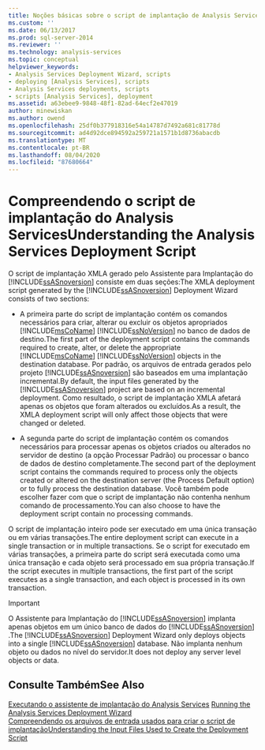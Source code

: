 ```yaml
---
title: Noções básicas sobre o script de implantação de Analysis Services | Microsoft Docs
ms.custom: ''
ms.date: 06/13/2017
ms.prod: sql-server-2014
ms.reviewer: ''
ms.technology: analysis-services
ms.topic: conceptual
helpviewer_keywords:
- Analysis Services Deployment Wizard, scripts
- deploying [Analysis Services], scripts
- Analysis Services deployments, scripts
- scripts [Analysis Services], deployment
ms.assetid: a63ebee9-9848-48f1-82ad-64ecf2e47019
author: minewiskan
ms.author: owend
ms.openlocfilehash: 25df0b377918316e54a14787d7492a681c81778d
ms.sourcegitcommit: ad4d92dce894592a259721a1571b1d8736abacdb
ms.translationtype: MT
ms.contentlocale: pt-BR
ms.lasthandoff: 08/04/2020
ms.locfileid: "87680664"
---
```

# <a name="understanding-the-analysis-services-deployment-script"></a><span data-ttu-id="37575-102">Compreendendo o script de implantação do Analysis Services</span><span class="sxs-lookup"><span data-stu-id="37575-102">Understanding the Analysis Services Deployment Script</span></span>
  <span data-ttu-id="37575-103">O script de implantação XMLA gerado pelo Assistente para Implantação do [!INCLUDE[ssASnoversion](../../includes/ssasnoversion-md.md)] consiste em duas seções:</span><span class="sxs-lookup"><span data-stu-id="37575-103">The XMLA deployment script generated by the [!INCLUDE[ssASnoversion](../../includes/ssasnoversion-md.md)] Deployment Wizard consists of two sections:</span></span>  
  
-   <span data-ttu-id="37575-104">A primeira parte do script de implantação contém os comandos necessários para criar, alterar ou excluir os objetos apropriados [!INCLUDE[msCoName](../../includes/msconame-md.md)] [!INCLUDE[ssNoVersion](../../includes/ssnoversion-md.md)] no banco de dados de destino.</span><span class="sxs-lookup"><span data-stu-id="37575-104">The first part of the deployment script contains the commands required to create, alter, or delete the appropriate [!INCLUDE[msCoName](../../includes/msconame-md.md)] [!INCLUDE[ssNoVersion](../../includes/ssnoversion-md.md)] objects in the destination database.</span></span> <span data-ttu-id="37575-105">Por padrão, os arquivos de entrada gerados pelo projeto [!INCLUDE[ssASnoversion](../../includes/ssasnoversion-md.md)] são baseados em uma implantação incremental.</span><span class="sxs-lookup"><span data-stu-id="37575-105">By default, the input files generated by the [!INCLUDE[ssASnoversion](../../includes/ssasnoversion-md.md)] project are based on an incremental deployment.</span></span> <span data-ttu-id="37575-106">Como resultado, o script de implantação XMLA afetará apenas os objetos que foram alterados ou excluídos.</span><span class="sxs-lookup"><span data-stu-id="37575-106">As a result, the XMLA deployment script will only affect those objects that were changed or deleted.</span></span>  
  
-   <span data-ttu-id="37575-107">A segunda parte do script de implantação contém os comandos necessários para processar apenas os objetos criados ou alterados no servidor de destino (a opção Processar Padrão) ou processar o banco de dados de destino completamente.</span><span class="sxs-lookup"><span data-stu-id="37575-107">The second part of the deployment script contains the commands required to process only the objects created or altered on the destination server (the Process Default option) or to fully process the destination database.</span></span> <span data-ttu-id="37575-108">Você também pode escolher fazer com que o script de implantação não contenha nenhum comando de processamento.</span><span class="sxs-lookup"><span data-stu-id="37575-108">You can also choose to have the deployment script contain no processing commands.</span></span>  
  
 <span data-ttu-id="37575-109">O script de implantação inteiro pode ser executado em uma única transação ou em várias transações.</span><span class="sxs-lookup"><span data-stu-id="37575-109">The entire deployment script can execute in a single transaction or in multiple transactions.</span></span> <span data-ttu-id="37575-110">Se o script for executado em várias transações, a primeira parte do script será executada como uma única transação e cada objeto será processado em sua própria transação.</span><span class="sxs-lookup"><span data-stu-id="37575-110">If the script executes in multiple transactions, the first part of the script executes as a single transaction, and each object is processed in its own transaction.</span></span>  
  
> [!IMPORTANT]  
>  <span data-ttu-id="37575-111">O Assistente para Implantação do [!INCLUDE[ssASnoversion](../../includes/ssasnoversion-md.md)] implanta apenas objetos em um único banco de dados do [!INCLUDE[ssASnoversion](../../includes/ssasnoversion-md.md)] .</span><span class="sxs-lookup"><span data-stu-id="37575-111">The [!INCLUDE[ssASnoversion](../../includes/ssasnoversion-md.md)] Deployment Wizard only deploys objects into a single [!INCLUDE[ssASnoversion](../../includes/ssasnoversion-md.md)] database.</span></span> <span data-ttu-id="37575-112">Não implanta nenhum objeto ou dados no nível do servidor.</span><span class="sxs-lookup"><span data-stu-id="37575-112">It does not deploy any server level objects or data.</span></span>  
  
## <a name="see-also"></a><span data-ttu-id="37575-113">Consulte Também</span><span class="sxs-lookup"><span data-stu-id="37575-113">See Also</span></span>  
 <span data-ttu-id="37575-114">[Executando o assistente de implantação do Analysis Services](running-the-analysis-services-deployment-wizard.md) </span><span class="sxs-lookup"><span data-stu-id="37575-114">[Running the Analysis Services Deployment Wizard](running-the-analysis-services-deployment-wizard.md) </span></span>  
 [<span data-ttu-id="37575-115">Compreendendo os arquivos de entrada usados para criar o script de implantação</span><span class="sxs-lookup"><span data-stu-id="37575-115">Understanding the Input Files Used to Create the Deployment Script</span></span>](deployment-script-files-input-used-to-create-deployment-script.md)  
  
  
